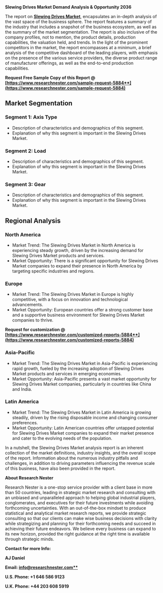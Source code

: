 ﻿**Slewing Drives Market Demand Analysis & Opportunity 2036**

The report on [**Slewing Drives Market**](https://www.researchnester.com/reports/slewing-drives-market/5884), encapsulates an in-depth analysis of the vast space of the business sphere. The report features a summary of the industry that includes a snapshot of the business ecosystem, as well as the summary of the market segmentation. The report is also inclusive of the company profiles, not to mention, the product details, production capabilities, the valuation held, and trends. In the light of the prominent competitors in the market, the report encompasses at a minimum, a brief analysis of the competitive dashboard of the leading players, with emphasis on the presence of the various service providers, the diverse product range of manufacturer offerings, as well as the end-to-end production capabilities.

**Request Free Sample Copy of this Report @ [https://www.researchnester.com/sample-request-5884**](https://www.researchnester.com/sample-request-5884)**
## **Market Segmentation** 
### Segment 1: Axis Type
- Description of characteristics and demographics of this segment.
- Explanation of why this segment is important in the Slewing Drives Market.
### Segment 2: Load
- Description of characteristics and demographics of this segment.
- Explanation of why this segment is important in the Slewing Drives Market.
### Segment 3: Gear
- Description of characteristics and demographics of this segment.
- Explanation of why this segment is important in the Slewing Drives Market.
## **Regional Analysis**
### North America
- Market Trend: The Slewing Drives Market in North America is experiencing steady growth, driven by the increasing demand for Slewing Drives Market products and services.
- Market Opportunity: There is a significant opportunity for Slewing Drives Market companies to expand their presence in North America by targeting specific industries and regions.
### Europe
- Market Trend: The Slewing Drives Market in Europe is highly competitive, with a focus on innovation and technological advancements.
- Market Opportunity: European countries offer a strong customer base and a supportive business environment for Slewing Drives Market companies to thrive.

**Request for customization @ [https://www.researchnester.com/customized-reports-5884**](https://www.researchnester.com/customized-reports-5884)**

### Asia-Pacific
- Market Trend: The Slewing Drives Market in Asia-Pacific is experiencing rapid growth, fueled by the increasing adoption of Slewing Drives Market products and services in emerging economies.
- Market Opportunity: Asia-Pacific presents a vast market opportunity for Slewing Drives Market companies, particularly in countries like China and India.
### Latin America
- Market Trend: The Slewing Drives Market in Latin America is growing steadily, driven by the rising disposable income and changing consumer preferences.
- Market Opportunity: Latin American countries offer untapped potential for Slewing Drives Market companies to expand their market presence and cater to the evolving needs of the population.

In a nutshell, the Slewing Drives Market analysis report is an inherent collection of the market definitions, industry insights, and the overall scope of the report. Information about the numerous industry pitfalls and challenges, in addition to driving parameters influencing the revenue scale of this business, have also been provided in the report.

**About Research Nester**

Research Nester is a one-stop service provider with a client base in more than 50 countries, leading in strategic market research and consulting with an unbiased and unparalleled approach to helping global industrial players, conglomerates, and executives for their future investments while avoiding forthcoming uncertainties. With an out-of-the-box mindset to produce statistical and analytical market research reports, we provide strategic consulting so that our clients can make wise business decisions with clarity while strategizing and planning for their forthcoming needs and succeed in achieving their future endeavors. We believe every business can expand to its new horizon, provided the right guidance at the right time is available through strategic minds.

**Contact for more Info:**

**AJ Daniel**

**Email: [info@researchnester.com**](mailto:info@researchnester.com)**

**U.S. Phone: +1 646 586 9123** 

**U.K. Phone: +44 203 608 5919**
